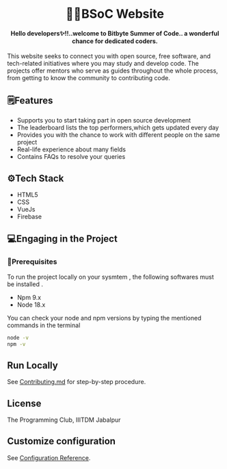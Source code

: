 <div align="center">

# 👨‍💻BSoC Website
####  Hello developers✨!!..welcome to Bitbyte Summer of Code.. a wonderful chance for dedicated coders.

</div>

This website seeks to connect you with open source, free software, and tech-related initiatives where you may study and develop code. The projects offer mentors who serve as guides throughout the whole process, from getting to know the community to contributing code. 

## 🗒️Features
- Supports you to start taking part in open source development
- The leaderboard lists the top performers,which gets updated every day 
- Provides you with the chance to work with different people on the same project
- Real-life experience about many fields 
- Contains FAQs to resolve your queries

## ⚙️Tech Stack
- HTML5 
- CSS
- VueJs
- Firebase

## 💻Engaging in the Project
### 🔶Prerequisites 
To run the project locally on your sysmtem , the following softwares must be installed .
- Npm 9.x
- Node 18.x 

You can check your node and npm versions by typing the mentioned commands in the terminal

```bash
node -v
npm -v
```

## Run Locally

See [Contributing.md](Contributing.md) for step-by-step procedure.

## License
The Programming Club, IIITDM Jabalpur

## Customize configuration
See [Configuration Reference](https://cli.vuejs.org/config/).
